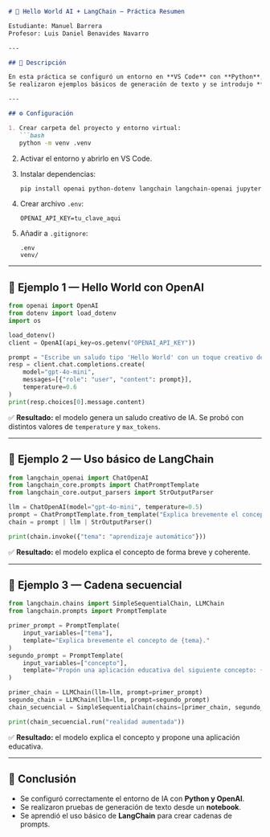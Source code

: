 ````markdown
# 🧠 Hello World AI + LangChain — Práctica Resumen

Estudiante: Manuel Barrera    
Profesor: Luis Daniel Benavides Navarro    

---

## 🚀 Descripción

En esta práctica se configuró un entorno en **VS Code** con **Python**, **Jupyter Notebook** y la **API de OpenAI**.  
Se realizaron ejemplos básicos de generación de texto y se introdujo **LangChain** para crear cadenas de prompts.

---

## ⚙️ Configuración

1. Crear carpeta del proyecto y entorno virtual:
   ```bash
   python -m venv .venv
````

2. Activar el entorno y abrirlo en VS Code.
3. Instalar dependencias:

   ```bash
   pip install openai python-dotenv langchain langchain-openai jupyter
   ```
4. Crear archivo `.env`:

   ```
   OPENAI_API_KEY=tu_clave_aqui
   ```
5. Añadir a `.gitignore`:

   ```
   .env
   venv/
   ```

---

## 💬 Ejemplo 1 — Hello World con OpenAI

```python
from openai import OpenAI
from dotenv import load_dotenv
import os

load_dotenv()
client = OpenAI(api_key=os.getenv("OPENAI_API_KEY"))

prompt = "Escribe un saludo tipo 'Hello World' con un toque creativo de IA."
resp = client.chat.completions.create(
    model="gpt-4o-mini",
    messages=[{"role": "user", "content": prompt}],
    temperature=0.6
)
print(resp.choices[0].message.content)
```

✅ **Resultado:** el modelo genera un saludo creativo de IA.
Se probó con distintos valores de `temperature` y `max_tokens`.

---

## 🔗 Ejemplo 2 — Uso básico de LangChain

```python
from langchain_openai import ChatOpenAI
from langchain_core.prompts import ChatPromptTemplate
from langchain_core.output_parsers import StrOutputParser

llm = ChatOpenAI(model="gpt-4o-mini", temperature=0.5)
prompt = ChatPromptTemplate.from_template("Explica brevemente el concepto de {tema}.")
chain = prompt | llm | StrOutputParser()

print(chain.invoke({"tema": "aprendizaje automático"}))
```

✅ **Resultado:** el modelo explica el concepto de forma breve y coherente.

---

## 🔁 Ejemplo 3 — Cadena secuencial

```python
from langchain.chains import SimpleSequentialChain, LLMChain
from langchain.prompts import PromptTemplate

primer_prompt = PromptTemplate(
    input_variables=["tema"],
    template="Explica brevemente el concepto de {tema}."
)
segundo_prompt = PromptTemplate(
    input_variables=["concepto"],
    template="Propón una aplicación educativa del siguiente concepto: {concepto}."
)

primer_chain = LLMChain(llm=llm, prompt=primer_prompt)
segundo_chain = LLMChain(llm=llm, prompt=segundo_prompt)
chain_secuencial = SimpleSequentialChain(chains=[primer_chain, segundo_chain])

print(chain_secuencial.run("realidad aumentada"))
```

✅ **Resultado:** el modelo explica el concepto y propone una aplicación educativa.

---

## 🧠 Conclusión

* Se configuró correctamente el entorno de IA con **Python y OpenAI**.
* Se realizaron pruebas de generación de texto desde un **notebook**.
* Se aprendió el uso básico de **LangChain** para crear cadenas de prompts.
